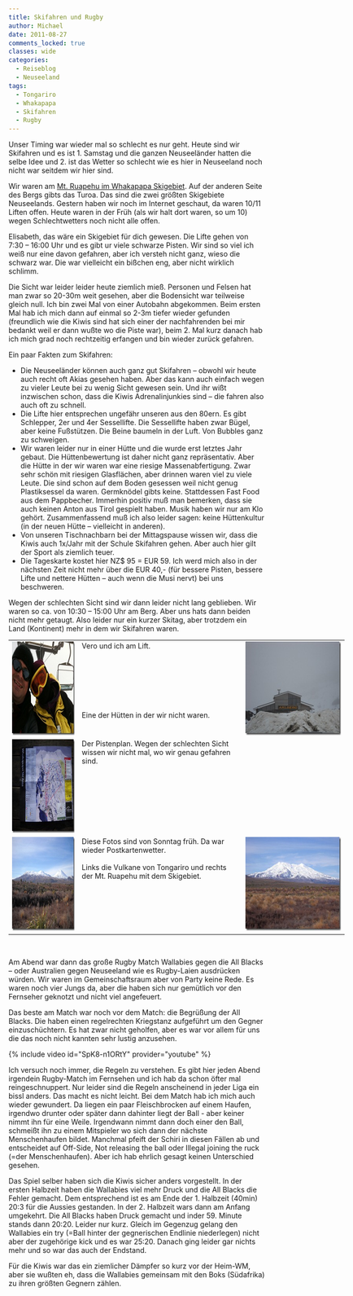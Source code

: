 ```yaml
---
title: Skifahren und Rugby
author: Michael
date: 2011-08-27
comments_locked: true
classes: wide
categories:
  - Reiseblog
  - Neuseeland
tags:
  - Tongariro
  - Whakapapa
  - Skifahren
  - Rugby
---
```


<p>Unser Timing war wieder mal so schlecht es nur geht. Heute sind wir Skifahren und es ist 1. Samstag und die ganzen Neuseel&auml;nder hatten die selbe Idee und 2. ist das Wetter so schlecht wie es hier in Neuseeland noch nicht war seitdem wir hier sind.</p>
<p>Wir waren am <a href="http://www.mtruapehu.com/winter">Mt. Ruapehu im Whakapapa Skigebiet</a>. Auf der anderen Seite des Bergs gibts das Turoa. Das sind die zwei gr&ouml;&szlig;ten Skigebiete Neuseelands. Gestern haben wir noch im Internet geschaut, da waren 10/11 Liften offen. Heute waren in der Fr&uuml;h (als wir halt dort waren, so um 10) wegen Schlechtwetters noch nicht alle offen.</p>
<p>Elisabeth, das w&auml;re ein Skigebiet f&uuml;r dich gewesen. Die Lifte gehen von 7:30 &ndash; 16:00 Uhr und es gibt ur viele schwarze Pisten. Wir sind so viel ich wei&szlig; nur eine davon gefahren, aber ich versteh nicht ganz, wieso die schwarz war. Die war vielleicht ein bi&szlig;chen eng, aber nicht wirklich schlimm.</p>
<p>Die Sicht war leider leider heute ziemlich mie&szlig;. Personen und Felsen hat man zwar so 20-30m weit gesehen, aber die Bodensicht war teilweise gleich null. Ich bin zwei Mal von einer Autobahn abgekommen. Beim ersten Mal hab ich mich dann auf einmal so 2-3m tiefer wieder gefunden (freundlich wie die Kiwis sind hat sich einer der nachfahrenden bei mir bedankt weil er dann wu&szlig;te wo die Piste war), beim 2. Mal kurz danach hab ich mich grad noch rechtzeitig erfangen und bin wieder zur&uuml;ck gefahren.</p>
<p>Ein paar Fakten zum Skifahren:</p>
<ul>
<li>Die Neuseel&auml;nder k&ouml;nnen auch ganz gut Skifahren &ndash; obwohl wir heute auch recht oft Akias gesehen haben. Aber das kann auch einfach wegen zu vieler Leute bei zu wenig Sicht gewesen sein. Und ihr wi&szlig;t inzwischen schon, dass die Kiwis Adrenalinjunkies sind &ndash; die fahren also auch oft zu schnell.</li>
<li>Die Lifte hier entsprechen ungef&auml;hr unseren aus den 80ern. Es gibt Schlepper, 2er und 4er Sessellifte. Die Sessellifte haben zwar B&uuml;gel, aber keine Fu&szlig;st&uuml;tzen. Die Beine baumeln in der Luft. Von Bubbles ganz zu schweigen.</li>
<li>Wir waren leider nur in einer H&uuml;tte und die wurde erst letztes Jahr gebaut. Die H&uuml;ttenbewertung ist daher nicht ganz repr&auml;sentativ. Aber die H&uuml;tte in der wir waren war eine riesige Massenabfertigung. Zwar sehr sch&ouml;n mit riesigen Glasfl&auml;chen, aber drinnen waren viel zu viele Leute. Die sind schon auf dem Boden gesessen weil nicht genug Plastiksessel da waren. Germkn&ouml;del gibts keine. Stattdessen Fast Food aus dem Pappbecher. Immerhin positiv mu&szlig; man bemerken, dass sie auch keinen Anton aus Tirol gespielt haben. Musik haben wir nur am Klo geh&ouml;rt. Zusammenfassend mu&szlig; ich also leider sagen: keine H&uuml;ttenkultur (in der neuen H&uuml;tte &ndash; vielleicht in anderen).</li>
<li>Von unseren Tischnachbarn bei der Mittagspause wissen wir, dass die Kiwis auch 1x/Jahr mit der Schule Skifahren gehen. Aber auch hier gilt der Sport als ziemlich teuer.</li>
<li>Die Tageskarte kostet hier NZ$ 95 = EUR 59. Ich werd mich also in der n&auml;chsten Zeit nicht mehr &uuml;ber die EUR 40,- (f&uuml;r bessere Pisten, bessere Lifte und nettere H&uuml;tten &ndash; auch wenn die Musi nervt) bei uns beschweren.</li>
</ul>
<p>Wegen der schlechten Sicht sind wir dann leider nicht lang geblieben. Wir waren so ca. von 10:30 &ndash; 15:00 Uhr am Berg. Aber uns hats dann beiden nicht mehr getaugt. Also leider nur ein kurzer Skitag, aber trotzdem ein Land (Kontinent) mehr in dem wir Skifahren waren.</p>
<table style="width: 661px;" border="0" cellspacing="0" cellpadding="2">
<tbody>
<tr>
<td valign="top" width="133"><a href="/assets/images/2011/08/IMG_0932.jpg"><img src="/assets/images/2011/08/IMG_0932_thumb.jpg" width="244" height="184" alt="IMG_0932" border="0" /></a></td>
<td valign="top" width="323">Vero und ich am Lift. <br /> <br /> <br /> <br /> <br /> <br /> <br /> <br />Eine der H&uuml;tten in der wir nicht waren.</td>
<td valign="top" width="203"><a href="/assets/images/2011/08/DSCN1126.jpg"><img src="/assets/images/2011/08/DSCN1126_thumb.jpg" width="244" height="184" alt="DSCN1126" border="0" /></a></td>
</tr>
<tr>
<td valign="top" width="133"><a href="/assets/images/2011/08/DSCN1128.jpg"><img src="/assets/images/2011/08/DSCN1128_thumb.jpg" width="244" height="184" alt="DSCN1128" border="0" /></a></td>
<td valign="top" width="323">Der Pistenplan. Wegen der schlechten Sicht wissen wir nicht mal, wo wir genau gefahren sind.</td>
<td valign="top" width="203">&nbsp;</td>
</tr>
<tr>
<td valign="top" width="133"><a href="/assets/images/2011/08/DSCN1133.jpg"><img src="/assets/images/2011/08/DSCN1133_thumb.jpg" width="244" height="184" alt="DSCN1133" border="0" /></a></td>
<td valign="top" width="323">Diese Fotos sind von Sonntag fr&uuml;h. Da war wieder Postkartenwetter. <br /> <br />Links die Vulkane von Tongariro und rechts der Mt. Ruapehu mit dem Skigebiet.</td>
<td valign="top" width="203"><a href="/assets/images/2011/08/DSCN1135.jpg"><img src="/assets/images/2011/08/DSCN1135_thumb.jpg" width="244" height="184" alt="DSCN1135" border="0" /></a></td>
</tr>
</tbody>
</table>
<p>&nbsp;</p>
<p>Am Abend war dann das gro&szlig;e Rugby Match Wallabies gegen die All Blacks &ndash; oder Australien gegen Neuseeland wie es Rugby-Laien ausdr&uuml;cken w&uuml;rden. Wir waren im Gemeinschaftsraum aber von Party keine Rede. Es waren noch vier Jungs da, aber die haben sich nur gem&uuml;tlich vor den Fernseher geknotzt und nicht viel angefeuert.</p>
<p>Das beste am Match war noch vor dem Match: die Begr&uuml;&szlig;ung der All Blacks. Die haben einen regelrechten Kriegstanz aufgef&uuml;hrt um den Gegner einzusch&uuml;chtern. Es hat zwar nicht geholfen, aber es war vor allem f&uuml;r uns die das noch nicht kannten sehr lustig anzusehen.</p>
{% include video id="SpK8-n1ORtY" provider="youtube" %}
<p>Ich versuch noch immer, die Regeln zu verstehen. Es gibt hier jeden Abend irgendein Rugby-Match im Fernsehen und ich hab da schon &ouml;fter mal reingeschnuppert. Nur leider sind die Regeln anscheinend in jeder Liga ein bissl anders. Das macht es nicht leicht. Bei dem Match hab ich mich auch wieder gewundert. Da liegen ein paar Fleischbrocken auf einem Haufen, irgendwo drunter oder sp&auml;ter dann dahinter liegt der Ball - aber keiner nimmt ihn f&uuml;r eine Weile. Irgendwann nimmt dann doch einer den Ball, schmei&szlig;t ihn zu einem Mitspieler wo sich dann der n&auml;chste Menschenhaufen bildet. Manchmal pfeift der Schiri in diesen F&auml;llen ab und entscheidet auf Off-Side, Not releasing the ball oder Illegal joining the ruck (=der Menschenhaufen). Aber ich hab ehrlich gesagt keinen Unterschied gesehen.</p>
<p>Das Spiel selber haben sich die Kiwis sicher anders vorgestellt. In der ersten Halbzeit haben die Wallabies viel mehr Druck und die All Blacks die Fehler gemacht. Dem entsprechend ist es am Ende der 1. Halbzeit (40min) 20:3 f&uuml;r die Aussies gestanden. In der 2. Halbzeit wars dann am Anfang umgekehrt. Die All Blacks haben Druck gemacht und inder 59. Minute stands dann 20:20. Leider nur kurz. Gleich im Gegenzug gelang den Wallabies ein try (=Ball hinter der gegnerischen Endlinie niederlegen) nicht aber der zugeh&ouml;rige kick und es war 25:20. Danach ging leider gar nichts mehr und so war das auch der Endstand.</p>
<p>F&uuml;r die Kiwis war das ein ziemlicher D&auml;mpfer so kurz vor der Heim-WM, aber sie wu&szlig;ten eh, dass die Wallabies gemeinsam mit den Boks (S&uuml;dafrika) zu ihren gr&ouml;&szlig;ten Gegnern z&auml;hlen.</p>
